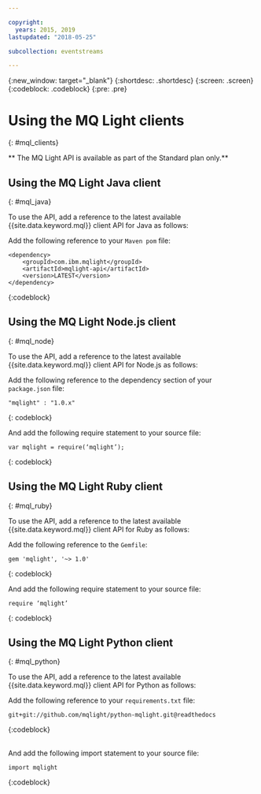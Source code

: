 ```yaml
---

copyright:
  years: 2015, 2019
lastupdated: "2018-05-25"

subcollection: eventstreams

---
```


{:new_window: target="_blank"}
{:shortdesc: .shortdesc}
{:screen: .screen}
{:codeblock: .codeblock}
{:pre: .pre}

# Using the MQ Light clients
{: #mql_clients}

** The MQ Light API is available as part of the Standard plan only.**
<br/>

## Using the MQ Light Java client
{: #mql_java}

To use the API, add a reference to the latest available {{site.data.keyword.mql}} client API for Java as follows:

Add the following reference to your <code>Maven pom</code> file:

```
<dependency>
    <groupId>com.ibm.mqlight</groupId>
    <artifactId>mqlight-api</artifactId>
    <version>LATEST</version>
</dependency>
```
{:codeblock}


<!-- 12/11/18: info was in eventstreams102.md, moved because of doc app changes -->

## Using the MQ Light Node.js client 
{: #mql_node}


To use the API, add a reference to the latest available {{site.data.keyword.mql}} client API for Node.js as follows:

Add the following reference to the dependency section of your <code>package.json</code> file:

<pre class="pre"><code>"mqlight" : "1.0.x"</code></pre>
{: codeblock}

And add the following require statement to your source
file:

<pre class="pre"><code>var mqlight = require(‘mqlight’);</code></pre>
{: codeblock}

<!-- 14/11/18: info was in eventstreams103.md, moved because of doc app changes -->

## Using the MQ Light Ruby client
{: #mql_ruby}


To use the API, add a reference to the latest available {{site.data.keyword.mql}} client API for Ruby as follows:

Add the following reference to the <code>Gemfile</code>:

```
gem 'mqlight', '~> 1.0'
```
{: codeblock}

And add the following require statement to your source file:

```
require ‘mqlight’
```
{: codeblock}

<!-- 14/11/18: info was in eventstreams101.md, moved because of doc app changes -->

## Using the MQ Light Python client
{: #mql_python}

To use the API, add a reference to the latest available {{site.data.keyword.mql}} client API for Python as follows:

Add the following reference to your <code>requirements.txt</code>
file:

```
git+git://github.com/mqlight/python-mqlight.git@readthedocs
```
{:codeblock}

<br>
And add the following import statement to your source file:

```
import mqlight
```
{:codeblock}
<!-- Comment from Andrew
Instructions for getting started, with links for more info
Simple send source and receive source in-line

-->



